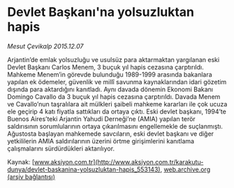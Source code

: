 # Devlet Başkanı'na yolsuzluktan hapis

*Mesut Çevikalp 2015.12.07*

<div class="pNewsDetailMainContent ctx_content" itemprop="articleBody">
 <p>
  Arjantin’de emlak yolsuzluğu ve usulsüz para aktarmaktan yargılanan eski Devlet Başkanı Carlos Menem, 3 buçuk yıl hapis cezasına çarptırıldı. Mahkeme Menem’in görevde bulunduğu 1989-1999 arasında bakanlara yapılan ek ödemeler, güvenlik ve millî savunma kaynaklarından idari gözetim dışında para aktardığını kanıtladı. Aynı davada dönemin Ekonomi Bakanı Domingo Cavallo da 3 buçuk yıl hapis cezasına çarptırıldı. Davada Menem ve Cavallo’nun taşralılara ait mülkleri şaibeli mahkeme kararları ile çok ucuza ele geçirip 4 katı fiyatla sattıkları da ortaya çıktı. Eski devlet başkanı, 1994’te Buenos Aires’teki Arjantin Yahudi Derneği’ne (AMIA) yapılan terör saldırısının sorumlularının ortaya çıkarılmasını engellemekle de suçlanmıştı. Ağustosta başlayan mahkemede savcıların, eski devlet başkanı ve diğer yetkililerin AMIA saldırılarının üzerini örtme girişimlerini kanıtlama çalışmalarını sürdürdükleri aktarılıyor.
 </p>
</div>


Kaynak: [www.aksiyon.com.tr](http://www.aksiyon.com.tr/karakutu-dunya/devlet-baskanina-yolsuzluktan-hapis_553143), [web.archive.org (arşiv bağlantısı)](http://web.archive.org/web/20160126232508/http://www.aksiyon.com.tr/karakutu-dunya/devlet-baskanina-yolsuzluktan-hapis_553143)
